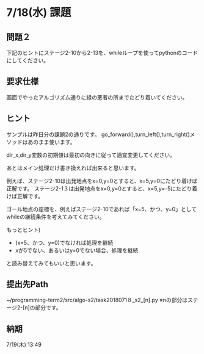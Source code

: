 # 7/18(水) 課題

## 問題２

下記のヒントにステージ2-10から2-13を、whileループを使ってpythonのコードにしてください。

## 要求仕様

画面でやったアルゴリズム通りに緑の悪者の所までたどり着いてください。

## ヒント

サンプルは昨日分の課題2の通りです。
go_forward(),turn_left(),turn_right()メソッドはあのまま使います。

dir_x,dir_y変数の初期値は最初の向きに従って適宜変更してください。

あとはメイン処理だけ書き換えれば出来ると思います。

例えば、ステージ2-10は出発地点をx=0,y=0とすると、x=5,y=0にたどり着けば正解です。
ステージ2-1３は出発地点をx=0,y=0とすると、x=5,y=-5にたどり着けば正解です。

ゴール地点の座標を、例えばステージ2-10であれば「x=5、かつ、y=0」としてwhileの継続条件を考えてみてください。

もっとヒント)

* (x=5、かつ、y=0)でなければ処理を継続
* xが5でない、あるいはy=0でない場合、処理を継続

と読み替えてみてもいいと思います。

## 提出先Path

~/programming-term2/src/algo-s2/task2018071８_s2_[n].py
※nの部分はステージ2-[n]の部分です。

## 納期

7/19(木) 13:49
